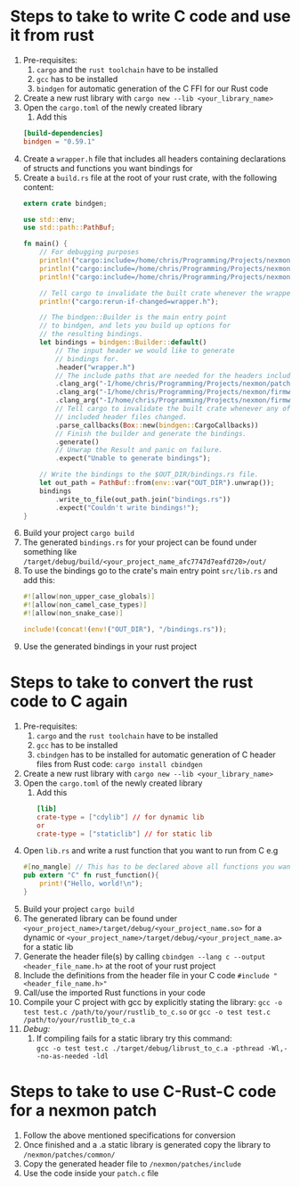# Steps to take to write C code and use it from rust
1. Pre-requisites:
   1. `cargo` and the `rust toolchain` have to be installed
   2. `gcc` has to be installed
   3. `bindgen` for automatic generation of the C FFI for our Rust code
2. Create a new rust library with `cargo new --lib <your_library_name>`
3. Open the `cargo.toml` of the newly created library
   1. Add this  
    ```toml
    [build-dependencies]
    bindgen = "0.59.1"
    ```
4. Create a `wrapper.h` file that includes all headers containing declarations of structs and functions you want bindings for
5. Create a `build.rs` file at the root of your rust crate, with the following content:  
    ```rust
    extern crate bindgen;

    use std::env;
    use std::path::PathBuf;

    fn main() {
        // For debugging purposes
        println!("cargo:include=/home/chris/Programming/Projects/nexmon/patches/include");
        println!("cargo:include=/home/chris/Programming/Projects/nexmon/firmwares/bcm43430a1");
        println!("cargo:include=/home/chris/Programming/Projects/nexmon/firmwares/bcm43430a1/7_45_41_46");

        // Tell cargo to invalidate the built crate whenever the wrapper changes
        println!("cargo:rerun-if-changed=wrapper.h");

        // The bindgen::Builder is the main entry point
        // to bindgen, and lets you build up options for
        // the resulting bindings.
        let bindings = bindgen::Builder::default()
            // The input header we would like to generate
            // bindings for.
            .header("wrapper.h")
            // The include paths that are needed for the headers included in wrapper.h
            .clang_arg("-I/home/chris/Programming/Projects/nexmon/patches/include")
            .clang_arg("-I/home/chris/Programming/Projects/nexmon/firmwares/bcm43430a1")
            .clang_arg("-I/home/chris/Programming/Projects/nexmon/firmwares/bcm43430a1/7_45_41_46")
            // Tell cargo to invalidate the built crate whenever any of the
            // included header files changed.
            .parse_callbacks(Box::new(bindgen::CargoCallbacks))
            // Finish the builder and generate the bindings.
            .generate()
            // Unwrap the Result and panic on failure.
            .expect("Unable to generate bindings");

        // Write the bindings to the $OUT_DIR/bindings.rs file.
        let out_path = PathBuf::from(env::var("OUT_DIR").unwrap());
        bindings
            .write_to_file(out_path.join("bindings.rs"))
            .expect("Couldn't write bindings!");
    }
    ```
6. Build your project `cargo build`
7. The generated `bindings.rs` for your project can be found under something like `/target/debug/build/<your_project_name_afc7747d7eafd720>/out/`
8. To use the bindings go to the crate's main entry point `src/lib.rs` and add this:  
    ```rust
    #![allow(non_upper_case_globals)]
    #![allow(non_camel_case_types)]
    #![allow(non_snake_case)]

    include!(concat!(env!("OUT_DIR"), "/bindings.rs"));
    ```
9. Use the generated bindings in your rust project

# Steps to take to convert the rust code to C again
1. Pre-requisites:
   1. `cargo` and the `rust toolchain` have to be installed
   2. `gcc` has to be installed
   3. `cbindgen` has to be installed for automatic generation of C header files from Rust code: `cargo install cbindgen`
2. Create a new rust library with `cargo new --lib <your_library_name>`
3. Open the `cargo.toml` of the newly created library
   1. Add this  
        ```toml
        [lib]
        crate-type = ["cdylib"] // for dynamic lib
        or
        crate-type = ["staticlib"] // for static lib
        ```
4. Open `lib.rs` and write a rust function that you want to run from C e.g  
    ```rust
    #[no_mangle] // This has to be declared above all functions you want to call from C, because the Rust compiler will otherwise mangle your definitions in a way C can't handle
    pub extern "C" fn rust_function(){
        print!("Hello, world!\n");
    }
    ```
5. Build your project `cargo build`
6. The generated library can be found under `<your_project_name>/target/debug/<your_project_name.so>` for a dynamic or `<your_project_name>/target/debug/<your_project_name.a>` for a static lib
7. Generate the header file(s) by calling `cbindgen --lang c --output <header_file_name.h>` at the root of your rust project
8. Include the definitions from the header file in your C code `#include "<header_file_name.h>"`
9. Call/use the imported Rust functions in your code
10. Compile your C project with gcc by explicitly stating the library: `gcc -o test test.c /path/to/your/rustlib_to_c.so` or `gcc -o test test.c /path/to/your/rustlib_to_c.a`
11. *Debug:*
    1.  If compiling fails for a static library try this command:  
        `gcc -o test test.c ./target/debug/librust_to_c.a -pthread -Wl,--no-as-needed -ldl`

# Steps to take to use C-Rust-C code for a nexmon patch
1. Follow the above mentioned specifications for conversion
2. Once finished and a .a static library is generated copy the library to `/nexmon/patches/common/`
3. Copy the generated header file to `/nexmon/patches/include`
4. Use the code inside your `patch.c` file